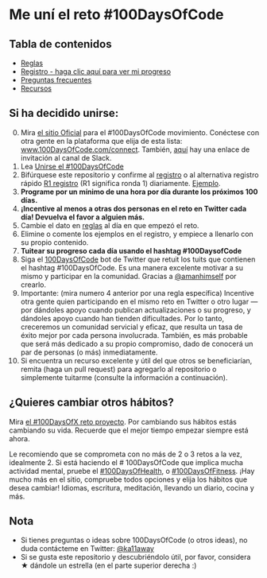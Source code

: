 # Me uní el reto #100DaysOfCode

## Tabla de contenidos

* [Reglas](reglas.md)
* [Registro - haga clic aquí para ver mi progreso](registro.md)
* [Preguntas frecuentes](preguntas_frecuentes.md)
* [Recursos](recursos.md)

## Si ha decidido unirse:

0.  Mira [el sitio Oficial](http://100daysofcode.com/) para el #100DaysOfCode movimiento. Conéctese con otra gente en la plataforma que elija de esta lista: www.100DaysOfCode.com/connect. También, [aquí](https://join.slack.com/t/100xcode/shared_invite/enQtMzA2NzUyODY4MTgyLWM2NzMzYzBmZTcwOTk0MzM2YTI5OWQzM2M3ZTVjZTUyMTE0NDk3ZjdiZmExNGU5Mjg3ODgzZTQxODI3YTNjZjA) hay una enlace de invitación al canal de Slack.
1.  Lea [Unirse el #100DaysOfCode](https://medium.freecodecamp.com/join-the-100daysofcode-556ddb4579e4)
1.  Bifúrquese este repositorio y confirme al [registro](registro.md) o al alternativa registro rápido [R1 registro](r1-registro.md) (R1 significa ronda 1) diariamente. [Ejemplo](https://github.com/Kallaway/100-days-kallaway-log).
1.  **Programe por un mínimo de una hora por día durante los próximos 100 días.**
1.  **¡Incentive al menos a otras dos personas en el reto en Twitter cada día! Devuelva el favor a alguien más.**
1.  Cambie el dato en [reglas](reglas.md) al día en que empezó el reto.
1.  Elimine o comente los ejemplos en el registro, y empiece a llenarlo con su propio contenido.
1.  **Tuitear su progreso cada día usando el hashtag #100DaysofCode**
1.  Siga el [100DaysOfCode](https://twitter.com/_100DaysOfCode) bot de Twitter que retuit los tuits que contienen el hashtag #100DaysOfCode. Es una manera excelente motivar a su mismo y participar en la comunidad. Gracias a [@amanhimself](https://twitter.com/amanhimself) por crearlo.
1.  Importante: (mira numero 4 anterior por una regla específica) Incentive otra gente quien participando en el mismo reto en Twitter o otro lugar — por dándoles apoyo cuando publican actualizaciones o su progreso, y dándoles apoyo cuando han tienden dificultades. Por lo tanto, creceremos un comunidad servicial y eficaz, que resulta un tasa de éxito mejor por cada persona involucrada. También, es más probable que será más dedicado a su propio compromiso, dado de conocerá un par de personas (o más) inmediatamente.
1.  Si encuentra un recurso excelente y útil del que otros se beneficiarían, remita (haga un pull request) para agregarlo al repositorio o simplemente tuitarme (consulte la información a continuación).

## ¿Quieres cambiar otros hábitos?

Mira [el #100DaysOfX reto proyecto](http://100daysofx.com/). Por cambiando sus hábitos estás cambiando su vida. Recuerde que el mejor tiempo empezar siempre está ahora.

Le recomiendo que se comprometa con no más de 2 o 3 retos a la vez, idealmente 2. Si está haciendo el # 100DaysOfCode que implica mucha actividad mental, pruebe el [#100DaysOfHealth](http://100daysofx.com/where-x-is/health/), o [#100DaysOfFitness](http://100daysofx.com/challenges/). ¡Hay mucho más en el sitio, compruebe todos opciones y elija los hábitos que desea cambiar! Idiomas, escritura, meditación, llevando un diario, cocina y más.

## Nota

* Si tienes preguntas o ideas sobre 100DaysOfCode (o otros ideas), no duda contácteme en Twitter: [@ka11away](https://twitter.com/ka11away)
* Si se gusta este repositorio y descubriéndolo útil, por favor, considera &#9733; dándole un estrella (en el parte superior derecha :)
